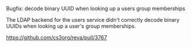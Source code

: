 Bugfix: decode binary UUID when looking up a users group memberships

The LDAP backend for the users service didn't correctly decode binary UUIDs
when looking up a user's group memberships.

https://github.com/cs3org/reva/pull/3767

